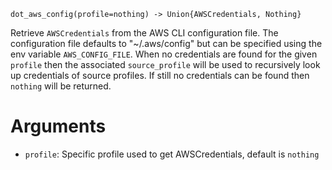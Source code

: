 ```
dot_aws_config(profile=nothing) -> Union{AWSCredentials, Nothing}
```

Retrieve `AWSCredentials` from the AWS CLI configuration file. The configuration file defaults to "~/.aws/config" but can be specified using the env variable  `AWS_CONFIG_FILE`. When no credentials are found for the given `profile` then the associated `source_profile` will be used to recursively look up credentials of source profiles. If still no credentials can be found then `nothing` will be returned.

# Arguments

  * `profile`: Specific profile used to get AWSCredentials, default is `nothing`
